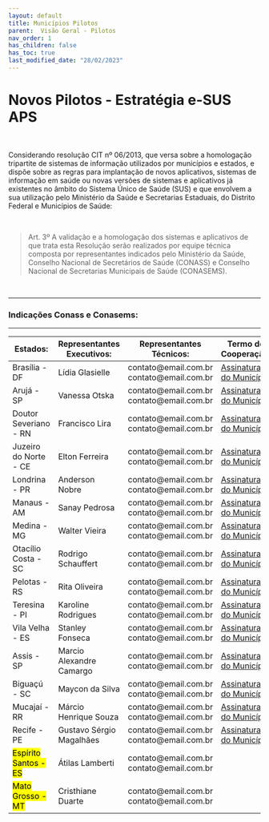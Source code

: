 ```yaml
---
layout: default
title: Municípios Pilotos
parent:  Visão Geral - Pilotos
nav_order: 1
has_children: false
has_toc: true
last_modified_date: "28/02/2023"
---
```


<link rel="stylesheet" href="https://stackpath.bootstrapcdn.com/bootstrap/4.1.3/css/bootstrap.min.css" integrity="sha384-MCw98/SFnGE8fJT3GXwEOngsV7Zt27NXFoaoApmYm81iuXoPkFOJwJ8ERdknLPMO" crossorigin="anonymous">
<link rel="stylesheet" type="text/css" href="../estilos.css">

<h1> Novos Pilotos - Estratégia e-SUS APS </h1>

<br>

Considerando resolução CIT nº 06/2013, que versa sobre a homologação tripartite de sistemas de informação utilizados por municípios e estados, e dispõe sobre as regras para implantação de novos aplicativos, sistemas de informação em saúde ou novas versões de sistemas e aplicativos já existentes no âmbito do Sistema Único de Saúde (SUS) e que envolvem a sua utilização pelo Ministério da Saúde e Secretarias Estaduais, do Distrito Federal e Municípios de Saúde:

<br>

>Art. 3º A validação e a homologação dos sistemas e aplicativos de que trata esta Resolução serão realizados por equipe técnica composta por representantes indicados pelo Ministério da Saúde, Conselho Nacional de Secretários de Saúde (CONASS) e Conselho Nacional de Secretarias Municipais de Saúde (CONASEMS).

<br>

<hr>

### **Indicações Conass e Conasems:**

<hr>

<table class="table">
  <thead class="thead-dark">
    <tr>      
      <th scope="col">Estados:</th>
      <th scope="col">Representantes Executivos:</th>
      <th scope="col">Representantes Técnicos:</th>
      <th scope="col">Termo de Cooperação:</th>      
    </tr>
  </thead>
  <tbody>
    <tr>      
      <td>Brasília - DF</td>
      <td>Lídia Glasielle</td>
      <td>
            contato@email.com.br<br>
            contato@email.com.br<br>            
      </td>
      <td><a href="#">Assinatura do Município</a></td>      
    </tr>
    <tr>      
      <td>Arujá - SP</td>
      <td>Vanessa Otska</td>   
      <td>
            contato@email.com.br<br>
            contato@email.com.br<br>            
      </td>    
      <td><a href="#">Assinatura do Município</a></td>      
    </tr>
    <tr>      
      <td>Doutor Severiano - RN</td>
      <td>Francisco Lira</td>
      <td>
            contato@email.com.br<br>
            contato@email.com.br<br>            
      </td>       
      <td><a href="#">Assinatura do Município</a></td>         
    </tr>
    <tr>      
      <td>Juzeiro do Norte - CE</td>
      <td>Elton Ferreira</td> 
      <td>
            contato@email.com.br<br>
            contato@email.com.br<br>            
      </td>   
      <td><a href="#">Assinatura do Município</a></td>           
    </tr>
    <tr>      
      <td>Londrina - PR</td>
      <td>Anderson Nobre</td>
      <td>
            contato@email.com.br<br>
            contato@email.com.br<br>           
      </td>  
      <td><a href="#">Assinatura do Município</a></td>                
    </tr>
    <tr>      
      <td>Manaus - AM</td>
      <td>Sanay Pedrosa</td> 
      <td>
            contato@email.com.br<br>
            contato@email.com.br<br>            
      </td>    
      <td><a href="#">Assinatura do Município</a></td>          
    </tr>
    <tr>      
      <td>Medina - MG</td>
      <td>Walter Vieira</td>
      <td>
            contato@email.com.br<br>
            contato@email.com.br<br>            
      </td>     
      <td><a href="#">Assinatura do Município</a></td>             
    </tr>    
    <tr>      
      <td>Otacílio Costa - SC</td>
      <td>Rodrigo Schauffert</td>
      <td>
            contato@email.com.br<br>
            contato@email.com.br<br>            
      </td>   
      <td><a href="#">Assinatura do Município</a></td>             
    </tr>
     <tr>      
      <td>Pelotas - RS</td>
      <td>Rita Oliveira</td>
      <td>
            contato@email.com.br<br>
            contato@email.com.br<br>            
      </td>   
      <td><a href="#">Assinatura do Município</a></td>              
    </tr>
     <tr>      
      <td>Teresina - PI</td>
      <td>Karoline Rodrigues</td> 
      <td>
            contato@email.com.br<br>
            contato@email.com.br<br>            
      </td> 
      <td><a href="#">Assinatura do Município</a></td>                
    </tr>
     <tr>      
      <td>Vila Velha - ES</td>
      <td>Stanley Fonseca</td>
      <td>
            contato@email.com.br<br>
            contato@email.com.br<br>            
      </td>    
      <td><a href="#">Assinatura do Município</a></td>             
    </tr>          
    <tr>      
      <td>Assis - SP</td>
      <td>Marcio Alexandre Camargo</td>
      <td>
            contato@email.com.br<br>
            contato@email.com.br<br>           
      </td> 
      <td><a href="#">Assinatura do Município</a></td>      
    </tr>     
    <tr>      
      <td>Biguaçú - SC</td>
      <td>Maycon da Silva</td>
      <td>
            contato@email.com.br<br>
            contato@email.com.br<br>           
      </td>
      <td><a href="#">Assinatura do Município</a></td>       
    </tr>     
    <tr>      
      <td>Mucajaí - RR</td>
      <td>Márcio Henrique Souza</td>
      <td>
            contato@email.com.br<br>
            contato@email.com.br<br>           
      </td>     
      <td><a href="#">Assinatura do Município</a></td>  
    </tr>     
    <tr>      
      <td>Recife - PE</td>
      <td>Gustavo Sérgio Magalhães</td>
      <td>
            contato@email.com.br<br>
            contato@email.com.br<br>           
      </td>   
      <td><a href="#">Assinatura do Município</a></td>    
    </tr>
    <tr>      
      <td><mark>Espírito Santos - ES</mark></td>
      <td>Átilas Lamberti</td> 
      <td>
            contato@email.com.br<br>
            contato@email.com.br<br>            
      </td>             
    </tr>
    <tr>      
      <td><mark>Mato Grosso - MT</mark></td>
      <td>Cristhiane Duarte</td>
      <td>
            contato@email.com.br<br>
            contato@email.com.br<br>           
      </td>      
    </tr>     
  </tbody>
</table>
